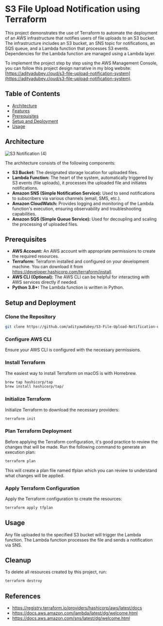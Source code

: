 # S3 File Upload Notification using Terraform

This project demonstrates the use of Terraform to automate the deployment of an AWS infrastructure that notifies users of file uploads to an S3 bucket. The infrastructure includes an S3 bucket, an SNS topic for notifications, an SQS queue, and a Lambda function that processes S3 events. Dependencies for the Lambda function are managed using a Lambda layer.

To implement the project step by step using the AWS Management Console, you can follow this project design narrative in my blog website: [https://adityadubey.cloud/s3-file-upload-notification-system](https://adityadubey.cloud/s3-file-upload-notification-system).

## Table of Contents

- [Architecture](#architecture)
- [Features](#features)
- [Prerequisites](#prerequisites)
- [Setup and Deployment](#setup-and-deployment)
- [Usage](#usage)

## Architecture

![S3 Notification (4)](https://github.com/adityawdubey/S3-File-Upload-Notification-using-AWS-CDK/assets/88245579/d57e9f6b-6900-49a4-97aa-e456cf724e4c)

The architecture consists of the following components:
- **S3 Bucket:** The designated storage location for uploaded files.
- **Lambda Function:** The heart of the system, automatically triggered by S3 events (file uploads), it processes the uploaded file and initiates notifications.
- **Amazon SNS (Simple Notification Service):** Used to send notifications to subscribers via various channels (email, SMS, etc.).
- **Amazon CloudWatch:** Provides logging and monitoring of the Lambda function's execution, ensuring observability and troubleshooting capabilities.
- **Amazon SQS (Simple Queue Service):** Used for decoupling and scaling the processing of uploaded files.

## Prerequisites

- **AWS Account:** An AWS account with appropriate permissions to create the required resources.
- **Terraform:** Terraform installed and configured on your development machine. You can download it from https://developer.hashicorp.com/terraform/install.
- **AWS CLI (Optional):** The AWS CLI can be helpful for interacting with AWS services directly if needed.
- **Python 3.8+:** The Lambda function is written in Python.

## Setup and Deployment

### Clone the Repository

```bash
git clone https://github.com/adityawdubey/S3-File-Upload-Notification-using-Terraform.git
```

### Configure AWS CLI

Ensure your AWS CLI is configured with the necessary permissions.

### Install Terraform

The easiest way to install Terraform on macOS is with Homebrew.

```bash 
brew tap hashicorp/tap
brew install hashicorp/tap/
```

### Initialize Terraform

Initialize Terraform to download the necessary providers:

```bash
terraform init
```

### Plan Terraform Deployment

Before applying the Terraform configuration, it's good practice to review the changes that will be made. Run the following command to generate an execution plan:

```bash
terraform plan
```
This will create a plan file named tfplan which you can review to understand what changes will be applied.

### Apply Terraform Configuration

Apply the Terraform configuration to create the resources:
```bash
terraform apply tfplan
```

## Usage

Any file uploaded to the specified S3 bucket will trigger the Lambda function. The Lambda function processes the file and sends a notification via SNS. 

## Cleanup

To delete all resources created by this project, run:
```bash
terraform destroy
```

## References

- https://registry.terraform.io/providers/hashicorp/aws/latest/docs
- https://docs.aws.amazon.com/lambda/latest/dg/welcome.html
- https://docs.aws.amazon.com/sns/latest/dg/welcome.html 


